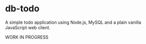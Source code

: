 # db-todo

A simple todo application using Node.js, MySQL and a plain vanilla JavaScript web client.

WORK IN PROGRESS
